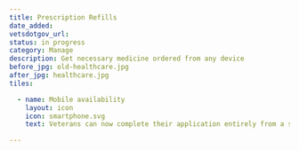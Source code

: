 ```yaml
---
title: Prescription Refills
date_added:
vetsdotgov_url:
status: in progress
category: Manage
description: Get necessary medicine ordered from any device
before_jpg: old-healthcare.jpg
after_jpg: healthcare.jpg
tiles:

  - name: Mobile availability
    layout: icon
    icon: smartphone.svg
    text: Veterans can now complete their application entirely from a smartphone

---
```


